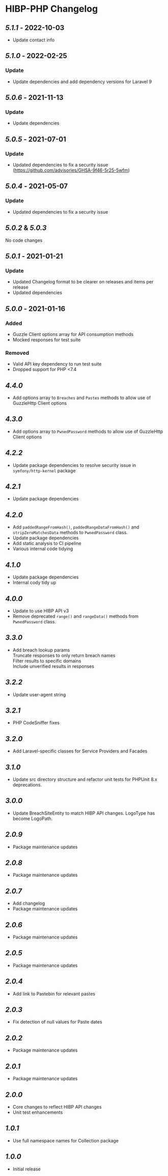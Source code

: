 # HIBP-PHP Changelog
## *5.1.1* - 2022-10-03
- Update contact info

## *5.1.0* - 2022-02-25

### Update
- Update dependencies and add dependency versions for Laravel 9

## *5.0.6* - 2021-11-13

### Update
- Update dependencies

## *5.0.5* - 2021-07-01

### Update
- Updated dependencies to fix a security issue  
(https://github.com/advisories/GHSA-9f46-5r25-5wfm)

## *5.0.4* - 2021-05-07

### Update
- Updated dependencies to fix a security issue

## *5.0.2* & *5.0.3*
No code changes

## *5.0.1* - 2021-01-21

### Update
- Updated Changelog format to be clearer on releases and items per release
- Updated dependencies

## *5.0.0* - 2021-01-16

### Added

- Guzzle Client options array for API consumption methods
- Mocked responses for test suite

### Removed
- Valid API key dependency to run test suite
- Dropped support for PHP <7.4

## *4.4.0*
  - Add options array to `Breaches` and `Pastes` methods to allow use of GuzzleHttp Client options

## *4.3.0*
- Add options array to `PwnedPassword` methods to allow use of GuzzleHttp Client options

## *4.2.2*
- Update package dependencies to resolve security issue in `symfony/http-kernel` package

## *4.2.1*
- Update package dependencies

## *4.2.0*
- Add `paddedRangeFromHash()`, `paddedRangeDataFromHash()` and `stripZeroMatchesData` methods to `PwnedPassword` class.
- Update package dependencies
- Add static analysis to CI pipeline
- Various internal code tidying

## *4.1.0*
- Update package dependencies
- Internal cody tidy up

## *4.0.0*
- Update to use HIBP API v3
- Remove deprecated `range()` and `rangeData()` methods from `PwnedPassword` class.

## *3.3.0*
- Add breach lookup params  
      Truncate responses to only return breach names  
      Filter results to specific domains  
      Include unverified results in responses

## *3.2.2*
- Update user-agent string

## *3.2.1*
- PHP CodeSniffer fixes

## *3.2.0*
- Add Laravel-specific classes for Service Providers and Facades

## *3.1.0*
- Update src directory structure and refactor unit tests for PHPUnit 8.x deprecations.

## *3.0.0*
- Update BreachSiteEntity to match HIBP API changes. LogoType has become LogoPath.

## *2.0.9*
- Package maintenance updates

## *2.0.8*
- Package maintenance updates

## *2.0.7*
- Add changelog
- Package maintenance updates

## *2.0.6*
- Package maintenance updates

## *2.0.5*
- Package maintenance updates

## *2.0.4*
- Add link to Pastebin for relevant pastes

## *2.0.3*
- Fix detection of null values for Paste dates

## *2.0.2*
- Package maintenance updates

## *2.0.1*
- Package maintenance updates

## *2.0.0*
- Core changes to reflect HIBP API changes
- Unit test enhancements

## *1.0.1*
- Use full namespace names for Collection package

## *1.0.0*
- Initial release
